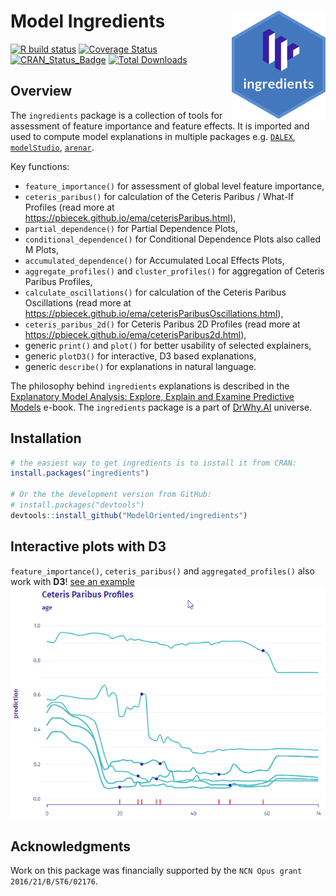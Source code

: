# Model Ingredients <img src="man/figures/logo.png" align="right" width="150"/>

[![R build status](https://github.com/ModelOriented/ingredients/workflows/R-CMD-check/badge.svg)](https://github.com/ModelOriented/ingredients/actions?query=workflow%3AR-CMD-check)
[![Coverage Status](https://img.shields.io/codecov/c/github/ModelOriented/ingredients/master.svg)](https://codecov.io/github/ModelOriented/ingredients?branch=master)
[![CRAN_Status_Badge](http://www.r-pkg.org/badges/version/ingredients)](https://cran.r-project.org/package=ingredients)
[![Total Downloads](http://cranlogs.r-pkg.org/badges/grand-total/ingredients?color=orange)](http://cranlogs.r-pkg.org/badges/grand-total/ingredients)

## Overview

The `ingredients` package is a collection of tools for assessment of feature importance and feature effects. It is imported and used to compute model explanations in multiple packages e.g. [`DALEX`](https://github.com/ModelOriented/DALEX), [`modelStudio`](https://github.com/ModelOriented/modelStudio), [`arenar`](https://github.com/ModelOriented/ArenaR).

Key functions: 

* `feature_importance()` for assessment of global level feature importance, 
* `ceteris_paribus()` for calculation of the Ceteris Paribus / What-If Profiles (read more at https://pbiecek.github.io/ema/ceterisParibus.html),
* `partial_dependence()` for Partial Dependence Plots,
* `conditional_dependence()` for Conditional Dependence Plots also called M Plots,
* `accumulated_dependence()` for Accumulated Local Effects Plots,
* `aggregate_profiles()` and `cluster_profiles()` for aggregation of Ceteris Paribus Profiles,
* `calculate_oscillations()` for calculation of the Ceteris Paribus Oscillations (read more at https://pbiecek.github.io/ema/ceterisParibusOscillations.html),
* `ceteris_paribus_2d()` for Ceteris Paribus 2D Profiles  (read more at https://pbiecek.github.io/ema/ceterisParibus2d.html),
* generic `print()` and `plot()` for better usability of selected explainers,
* generic `plotD3()` for interactive, D3 based explanations,
* generic `describe()` for explanations in natural language.
 
The philosophy behind `ingredients` explanations is described in the [Explanatory Model Analysis: Explore, Explain and Examine Predictive Models](https://pbiecek.github.io/ema/) e-book. The `ingredients` package is a part of [DrWhy.AI](http://DrWhy.AI) universe. 


## Installation

```r
# the easiest way to get ingredients is to install it from CRAN:
install.packages("ingredients")

# Or the the development version from GitHub:
# install.packages("devtools")
devtools::install_github("ModelOriented/ingredients")
```

## Interactive plots with D3

`feature_importance()`, `ceteris_paribus()` and `aggregated_profiles()` also work with **D3**! 
[see an example](https://modeloriented.github.io/ingredients/ceterisParibusDemo.html) 
![plotD3](man/figures/demo.gif)


## Acknowledgments

Work on this package was financially supported by the `NCN Opus grant 2016/21/B/ST6/02176`.
    
